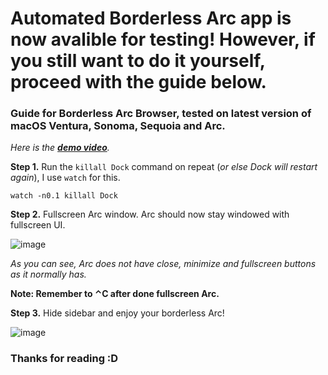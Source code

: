 # Automated Borderless Arc app is now avalible for testing! However, if you still want to do it yourself, proceed with the guide below.

### Guide for Borderless Arc Browser, tested on latest version of macOS Ventura, Sonoma, Sequoia and Arc.

*Here is the **[demo video](https://www.youtube.com/watch?v=3_hSZyi64VY)**.*

**Step 1.** Run the `killall Dock` command on repeat (*or else Dock will restart again*), I use `watch` for this.

    watch -n0.1 killall Dock

**Step 2.** Fullscreen Arc window. Arc should now stay windowed with fullscreen UI.

![image](https://raw.githubusercontent.com/ksajolaer/Borderless-Arc-Guide/main/Fullscreen%20UI.png)

*As you can see, Arc does not have close, minimize and fullscreen buttons as it normally has.*

**Note: Remember to ⌃C after done fullscreen Arc.**

**Step 3.** Hide sidebar and enjoy your borderless Arc!

![image](https://raw.githubusercontent.com/ksajolaer/Borderless-Arc-Guide/main/Borderless%20Arc.png)

### Thanks for reading :D
